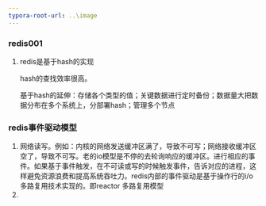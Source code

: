 ```yaml
---
typora-root-url: ..\image
---
```


### redis001

1. redis是基于hash的实现

   hash的查找效率很高。

   基于hash的延伸：存储各个类型的值；关键数据进行定时备份；数据量大把数据分布在多个系统上，分部署hash；管理多个节点

   

### redis事件驱动模型

1. 网络读写。例如：内核的网络发送缓冲区满了，导致不可写；网络接收缓冲区空了，导致不可写。老的io模型是不停的去轮询响应的缓冲区。进行相应的事件。如果基于事件触发，在不可读或写的时候触发事件，告诉对应的进程，这样避免资源浪费和提高系统吞吐力。redis内部的事件驱动是基于操作行的i/o多路复用技术实现的。即reactor 多路复用模型
2. 

